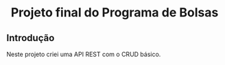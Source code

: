 <h1 align="center"> Projeto final do Programa de Bolsas </h1>
<h2> Introdução </h2>
<p>Neste projeto criei uma API REST com o CRUD básico. </p>
